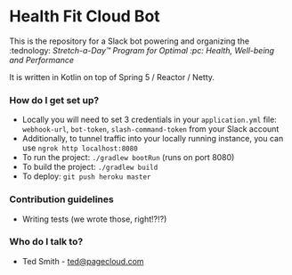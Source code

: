 # Health Fit Cloud Bot #

This is the repository for a Slack bot powering and organizing the :tednology: *Stretch-a-Day™ Program for Optimal :pc: Health, Well-being and Performance*

It is written in Kotlin on top of Spring 5 / Reactor / Netty.

### How do I get set up? ###

* Locally you will need to set 3 credentials in your `application.yml` file: `webhook-url`, `bot-token`, `slash-command-token` from your Slack account
* Additionally, to tunnel traffic into your locally running instance, you can use `ngrok http localhost:8080`
* To run the project: `./gradlew bootRun` (runs on port 8080)
* To build the project: `./gradlew build`
* To deploy: `git push heroku master`

### Contribution guidelines ###

* Writing tests (we wrote those, right!?!?)

### Who do I talk to? ###

* Ted Smith - ted@pagecloud.com
